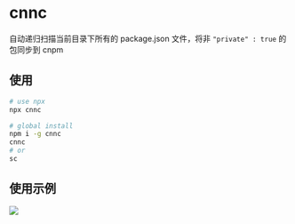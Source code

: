 # cnnc

自动递归扫描当前目录下所有的 package.json 文件，将非 `"private" : true` 的包同步到 cnpm

## 使用
```sh
# use npx
npx cnnc

# global install
npm i -g cnnc
cnnc
# or
sc
```

## 使用示例
![](https://img.cdn.sugarat.top/mdImg/MTY5NDE4NDgxNDI3NA==694184814274)